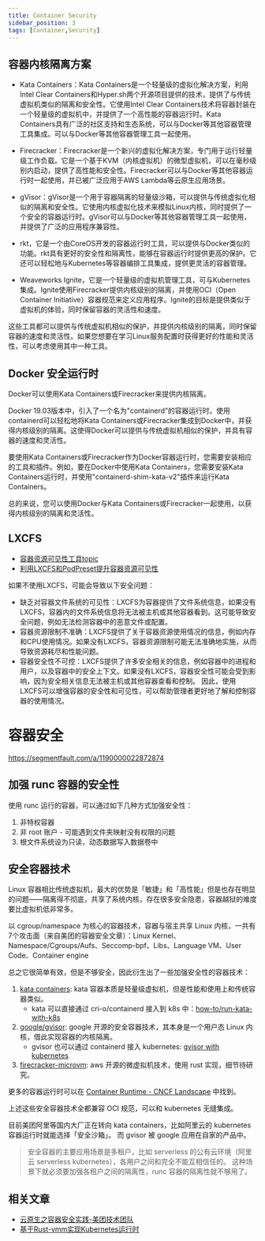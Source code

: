 ```yaml
---
title: Container Security
sidebar_position: 3
tags: [Container,Security]
---
```

## 容器内核隔离方案
- Kata Containers：Kata Containers是一个轻量级的虚拟化解决方案，利用Intel Clear Containers和Hyper.sh两个开源项目提供的技术，提供了与传统虚拟机类似的隔离和安全性。它使用Intel Clear Containers技术将容器封装在一个轻量级的虚拟机中，并提供了一个高性能的容器运行时。Kata Containers具有广泛的社区支持和生态系统，可以与Docker等其他容器管理工具集成。可以与Docker等其他容器管理工具一起使用。

- Firecracker：Firecracker是一个新兴的虚拟化解决方案，专门用于运行轻量级工作负载。它是一个基于KVM（内核虚拟机）的微型虚拟机，可以在毫秒级别内启动，提供了高性能和安全性。Firecracker可以与Docker等其他容器运行时一起使用，并已被广泛应用于AWS Lambda等云原生应用场景。

- gVisor：gVisor是一个用于容器隔离的轻量级沙箱，可以提供与传统虚拟化相似的隔离和安全性。它使用内核虚拟化技术来模拟Linux内核，同时提供了一个安全的容器运行时。gVisor可以与Docker等其他容器管理工具一起使用，并提供了广泛的应用程序兼容性。

- rkt，它是一个由CoreOS开发的容器运行时工具，可以提供与Docker类似的功能。rkt具有更好的安全性和隔离性，能够在容器运行时提供更高的保护。它还可以轻松地与Kubernetes等容器编排工具集成，提供更灵活的容器管理。

- Weaveworks Ignite，它是一个轻量级的虚拟机管理工具，可与Kubernetes集成。Ignite使用Firecracker提供内核级别的隔离，并使用OCI（Open Container Initiative）容器规范来定义应用程序。Ignite的目标是提供类似于虚拟机的体验，同时保留容器的灵活性和速度。

这些工具都可以提供与传统虚拟机相似的保护，并提供内核级别的隔离，同时保留容器的速度和灵活性。如果您想要在学习Linux服务配置时获得更好的性能和灵活性，可以考虑使用其中一种工具。

## Docker 安全运行时

Docker可以使用Kata Containers或Firecracker来提供内核隔离。

Docker 19.03版本中，引入了一个名为"containerd"的容器运行时。使用containerd可以轻松地将Kata Containers或Firecracker集成到Docker中，并获得内核级别的隔离。这使得Docker可以提供与传统虚拟机相似的保护，并具有容器的速度和灵活性。

要使用Kata Containers或Firecracker作为Docker容器运行时，您需要安装相应的工具和插件。例如，要在Docker中使用Kata Containers，您需要安装Kata Containers运行时，并使用"containerd-shim-kata-v2"插件来运行Kata Containers。

总的来说，您可以使用Docker与Kata Containers或Firecracker一起使用，以获得内核级别的隔离和灵活性。

## LXCFS

- [容器资源可见性工具topic](https://jaegerw2016.github.io/2022/02/15/%E5%AE%B9%E5%99%A8%E8%B5%84%E6%BA%90%E5%8F%AF%E8%A7%81%E6%80%A7%E5%B7%A5%E5%85%B7topic/)
- [利用LXCFS和PodPreset提升容器资源可见性](https://jaegerw2016.github.io/2019/07/03/%E5%88%A9%E7%94%A8LXCFS%E5%92%8CPodPreset%E6%8F%90%E5%8D%87%E5%AE%B9%E5%99%A8%E8%B5%84%E6%BA%90%E5%8F%AF%E8%A7%81%E6%80%A7/)


如果不使用LXCFS，可能会导致以下安全问题：

- 缺乏对容器文件系统的可见性：LXCFS为容器提供了文件系统信息，如果没有LXCFS，容器内的文件系统信息将无法被主机或其他容器看到。这可能导致安全问题，例如无法检测容器中的恶意文件或配置。
- 容器资源限制不准确：LXCFS提供了关于容器资源使用情况的信息，例如内存和CPU使用情况。如果没有LXCFS，容器资源限制可能无法准确地实施，从而导致资源耗尽和性能问题。
- 容器安全性不可控：LXCFS提供了许多安全相关的信息，例如容器中的进程和用户，以及容器中的安全上下文。如果没有LXCFS，容器安全性可能会受到影响，因为安全相关信息无法被主机或其他容器查看和控制。
因此，使用LXCFS可以增强容器的安全性和可见性，可以帮助管理者更好地了解和控制容器的使用情况。


# 容器安全
https://segmentfault.com/a/1190000022872874

## 加强 runc 容器的安全性

使用 runc 运行的容器，可以通过如下几种方式加强安全性：

1. 非特权容器
1. 非 root 账户 - 可能遇到文件夹映射没有权限的问题
1. 根文件系统设为只读，动态数据写入数据卷中

## 安全容器技术

Linux 容器相比传统虚拟机，最大的优势是「敏捷」和「高性能」但是也存在明显的问题——隔离得不彻底，共享了系统内核，存在很多安全隐患，容器越狱的难度要比虚拟机低非常多。

以 cgroup/namespace 为核心的容器技术，容器与宿主共享 Linux 内核，一共有7个攻击面（来自美团的容器安全文章）：Linux Kernel、Namespace/Cgroups/Aufs、Seccomp-bpf、Libs、Language VM、User Code、Container engine

总之它很简单有效，但是不够安全，因此衍生出了一些加强安全性的容器技术：

1. [kata containers](https://github.com/kata-containers/kata-containers): kata 容器本质是轻量级虚拟机，但是性能和使用上和传统容器类似。
    - kata 可以直接通过 cri-o/containerd 接入到 k8s 中：[how-to/run-kata-with-k8s](https://github.com/kata-containers/documentation/blob/master/how-to/run-kata-with-k8s.md)
1. [google/gvisor](https://github.com/google/gvisor): google 开源的安全容器技术，其本身是一个用户态 Linux 内核，借此实现容器的内核隔离。
    - gvisor 也可以通过 containerd 接入 kubernetes: [gvisor with kubernetes](https://github.com/google/gvisor/blob/master/g3doc/user_guide/quick_start/kubernetes.md)
2. [firecracker-microvm](https://github.com/firecracker-microvm/firecracker): aws 开源的微虚拟机技术，使用 rust 实现，细节待研究。

更多的容器运行时可以在 [Container Runtime - CNCF Landscape](https://landscape.cncf.io/category=container-runtime&format=card-mode&grouping=category) 中找到。

上述这些安全容器技术全都兼容 OCI 规范，可以和 kubernetes 无缝集成。

目前美团阿里等国内大厂正在转向 kata containers，比如阿里云的 kubernetes 容器运行时就能选择「安全沙箱」。
而 gvisor 被 google 应用在自家的产品中。


>安全容器的主要应用场景是多租户，比如 serverless 的公有云环境（阿里云 serverless kubernetes），各用户之间和完全不能互相信任的。
这种场景下就必须要加强各租户之间的隔离性，runc 容器的隔离性就不够用了。

## 相关文章

- [云原生之容器安全实践-美团技术团队](https://tech.meituan.com/2020/03/12/cloud-native-security.html)
- [基于Rust-vmm实现Kubernetes运行时](https://zhuanlan.zhihu.com/p/188500726)
